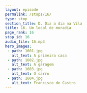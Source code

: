 ```yaml
---
layout: episode
permalink: /stops/16/
type: stop
section_title: D. Dia a dia na Vila
title: 16. Um local de moradia
page_rank: 16
stop_id: 16
audio_file: 16.mp3
hero_images:
 - path: 1601.jpg
   alt_text: A primeira casa
 - path: 1602.jpg
   alt_text: A garagem
 - path: 1603.jpg
   alt_text: O carro
 - path: 1604.jpg
   alt_text: Francisco de Castro
---
```


